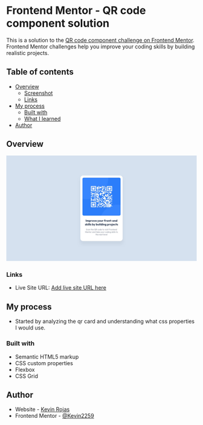 # Frontend Mentor - QR code component solution

This is a solution to the [QR code component challenge on Frontend Mentor](https://www.frontendmentor.io/challenges/qr-code-component-iux_sIO_H). Frontend Mentor challenges help you improve your coding skills by building realistic projects. 

## Table of contents

- [Overview](#overview)
  - [Screenshot](#screenshot)
  - [Links](#links)
- [My process](#my-process)
  - [Built with](#built-with)
  - [What I learned](#what-i-learned)
- [Author]()


## Overview

![](design/desktop-design.jpg)

### Links

- Live Site URL: [Add live site URL here](https://kevin-qr-code.netlify.app/)

## My process

- Started by analyzing the qr card and understanding what css properties I would use.

### Built with

- Semantic HTML5 markup
- CSS custom properties
- Flexbox
- CSS Grid

## Author

- Website - [Kevin Rojas](https://kevin-qr-code.netlify.app/)
- Frontend Mentor - [@Kevin2259](https://www.frontendmentor.io/profile/Kevin2259)
